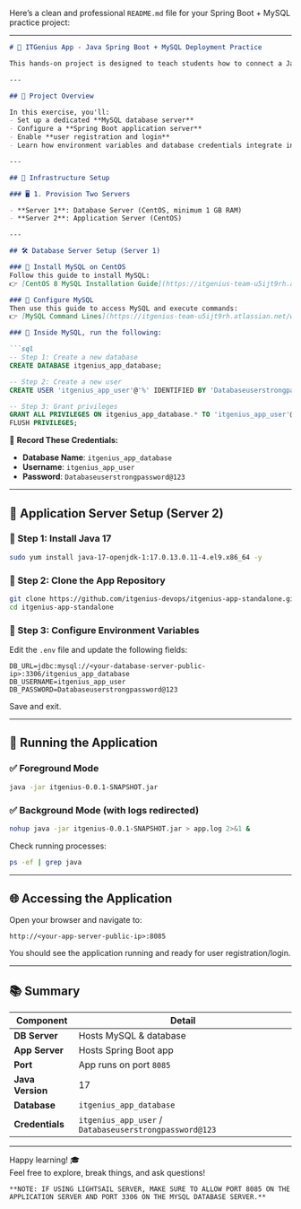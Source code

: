 Here’s a clean and professional `README.md` file for your Spring Boot + MySQL practice project:

---

```markdown
# 🧠 ITGenius App - Java Spring Boot + MySQL Deployment Practice

This hands-on project is designed to teach students how to connect a Java Spring Boot application to a MySQL database using a real-world deployment scenario involving two CentOS servers.

---

## 🚀 Project Overview

In this exercise, you'll:
- Set up a dedicated **MySQL database server**
- Configure a **Spring Boot application server**
- Enable **user registration and login**
- Learn how environment variables and database credentials integrate into application configurations

---

## 🧱 Infrastructure Setup

### 🖥️ 1. Provision Two Servers

- **Server 1**: Database Server (CentOS, minimum 1 GB RAM)
- **Server 2**: Application Server (CentOS)

---

## 🛠️ Database Server Setup (Server 1)

### 🔹 Install MySQL on CentOS
Follow this guide to install MySQL:
👉 [CentOS 8 MySQL Installation Guide](https://itgenius-team-u5ijt9rh.atlassian.net/wiki/spaces/documentat/pages/14417929/CentOS+8)

### 🔹 Configure MySQL
Then use this guide to access MySQL and execute commands:
👉 [MySQL Command Lines](https://itgenius-team-u5ijt9rh.atlassian.net/wiki/spaces/documentat/pages/14319683/Commands+Practice)

### 🔹 Inside MySQL, run the following:

```sql
-- Step 1: Create a new database
CREATE DATABASE itgenius_app_database;

-- Step 2: Create a new user
CREATE USER 'itgenius_app_user'@'%' IDENTIFIED BY 'Databaseuserstrongpassword@123';

-- Step 3: Grant privileges
GRANT ALL PRIVILEGES ON itgenius_app_database.* TO 'itgenius_app_user'@'%';
FLUSH PRIVILEGES;
```

📝 **Record These Credentials:**
- **Database Name**: `itgenius_app_database`
- **Username**: `itgenius_app_user`
- **Password**: `Databaseuserstrongpassword@123`

---

## 🧩 Application Server Setup (Server 2)

### 🔹 Step 1: Install Java 17
```bash
sudo yum install java-17-openjdk-1:17.0.13.0.11-4.el9.x86_64 -y
```

### 🔹 Step 2: Clone the App Repository
```bash
git clone https://github.com/itgenius-devops/itgenius-app-standalone.git
cd itgenius-app-standalone
```

### 🔹 Step 3: Configure Environment Variables

Edit the `.env` file and update the following fields:

```env
DB_URL=jdbc:mysql://<your-database-server-public-ip>:3306/itgenius_app_database
DB_USERNAME=itgenius_app_user
DB_PASSWORD=Databaseuserstrongpassword@123
```

Save and exit.

---

## 🚦 Running the Application

### ✅ Foreground Mode
```bash
java -jar itgenius-0.0.1-SNAPSHOT.jar
```

### ✅ Background Mode (with logs redirected)
```bash
nohup java -jar itgenius-0.0.1-SNAPSHOT.jar > app.log 2>&1 &
```

Check running processes:
```bash
ps -ef | grep java
```

---

## 🌐 Accessing the Application

Open your browser and navigate to:

```
http://<your-app-server-public-ip>:8085
```

You should see the application running and ready for user registration/login.

---

## 📚 Summary

| Component | Detail |
|----------|--------|
| **DB Server** | Hosts MySQL & database |
| **App Server** | Hosts Spring Boot app |
| **Port** | App runs on port `8085` |
| **Java Version** | 17 |
| **Database** | `itgenius_app_database` |
| **Credentials** | `itgenius_app_user` / `Databaseuserstrongpassword@123` |

---

Happy learning! 🎓  
Feel free to explore, break things, and ask questions!

```
**NOTE: IF USING LIGHTSAIL SERVER, MAKE SURE TO ALLOW PORT 8085 ON THE APPLICATION SERVER AND PORT 3306 ON THE MYSQL DATABASE SERVER.**
